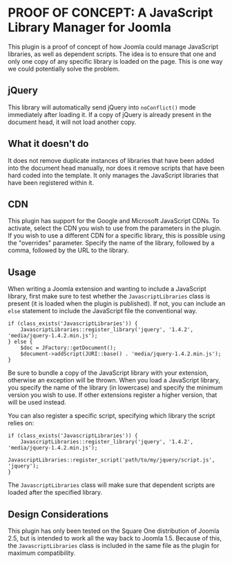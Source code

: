 # PROOF OF CONCEPT: A JavaScript Library Manager for Joomla

This plugin is a proof of concept of how Joomla could manage JavaScript libraries, as well as dependent scripts. The idea is to ensure that one and only one copy of any specific library is loaded on the page. This is one way we could potentially solve the problem.

## jQuery

This library will automatically send jQuery into `noConflict()` mode immediately after loading it. If a copy of jQuery is already present in the document head, it will not load another copy.

## What it doesn't do

It does not remove duplicate instances of libraries that have been added into the document head manually, nor does it remove scripts that have been hard coded into the template. It only manages the JavaScript libraries that have been registered within it.

## CDN

This plugin has support for the Google and Microsoft JavaScript CDNs. To activate, select the CDN you wish to use from the parameters in the plugin. If you wish to use a different CDN for a specific library, this is possible using the "overrides" parameter. Specify the name of the library, followed by a comma, followed by the URL to the library.

## Usage

When writing a Joomla extension and wanting to include a JavaScript library, first make sure to test whether the `JavascriptLibraries` class is present (it is loaded when the plugin is published). If not, you can include an `else` statement to include the JavaScript file the conventional way.

	if (class_exists('JavascriptLibraries')) {
		JavascriptLibraries::register_library('jquery', '1.4.2', 'media/jquery-1.4.2.min.js');
	} else {
		$doc = JFactory::getDocument();
		$document->addScript(JURI::base() . 'media/jquery-1.4.2.min.js');
	}

Be sure to bundle a copy of the JavaScript library with your extension, otherwise an exception will be thrown. When you load a JavaScript library, you specify the name of the library (in lowercase) and specify the minimum version you wish to use. If other extensions register a higher version, that will be used instead.

You can also register a specific script, specifying which library the script relies on:

	if (class_exists('JavascriptLibraries')) {
		JavascriptLibraries::register_library('jquery', '1.4.2', 'media/jquery-1.4.2.min.js');
		JavascriptLibraries::register_script('path/to/my/jquery/script.js', 'jquery');
	}

The `JavascriptLibraries` class will make sure that dependent scripts are loaded after the specified library.

## Design Considerations

This plugin has only been tested on the Square One distribution of Joomla 2.5, but is intended to work all the way back to Joomla 1.5. Because of this, the `JavascriptLibraries` class is included in the same file as the plugin for maximum compatibility.